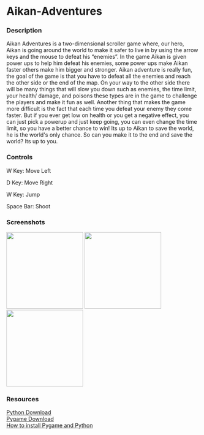 <h1>Aikan-Adventures</h1>

<h3>Description</h3>

<p>Aikan Adventures is a two-dimensional scroller game where, our hero, Aikan is going around the world to make it safer to live in by using the arrow keys and the mouse to defeat his “enemies”.  In the game Aikan is given power ups to help him defeat his enemies, some power ups make Aikan faster others make him bigger and stronger. Aikan adventure is really fun, the goal of the game is that you have to defeat all the enemies and reach the other side or the end of the map. On your way to the other side there will be many things that will slow you down such as enemies, the time limit, your health/ damage, and poisons these types are in the game to challenge the players and make it fun as well. Another thing that makes the game more difficult is the fact that each time you defeat your enemy they come faster. But if you ever get low on health or you get a negative effect, you can just pick a powerup and just keep going, you can even change the time limit, so you have a better chance to win! Its up to Aikan to save the world, he is the world's only chance.  So can you make it to the end and save the world? Its up to you.</p>

<h3>Controls</h3>
<p>
    W Key: Move Left</p>
<p>
    D Key: Move Right</p>
<p>
    W Key: Jump</p>
<p>
    Space Bar: Shoot </p>

<h3>Screenshots</h3>

<img src=https://github.com/Mzema4818/Aikan-Adventures-/blob/master/To%20the%20Game/images/Second%20ScreenShot.png width ="200px" >

<img src="https://github.com/Mzema4818/Aikan-Adventures-/blob/master/To%20the%20Game/images/Aikan%20Adventures%20Picture.png" width ="200px" >

<img src=https://github.com/Mzema4818/Aikan-Adventures-/blob/master/To%20the%20Game/images/Third%20ScreenShot.png width ="200px" >

<h3>Resources</h3>
<a href="https://www.python.org/downloads/"> Python Download</a>
<br>
<a href="http://www.lfd.uci.edu/~gohlke/pythonlibs/#pygame"> Pygame Download</a>
<br>
<a href="https://youtu.be/_GikMdhAhv0"> How to install Pygame and Python</a>
